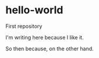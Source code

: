 # hello-world
First repository
 
I'm writing here because I like it.
 
 So then because, on the other hand.
